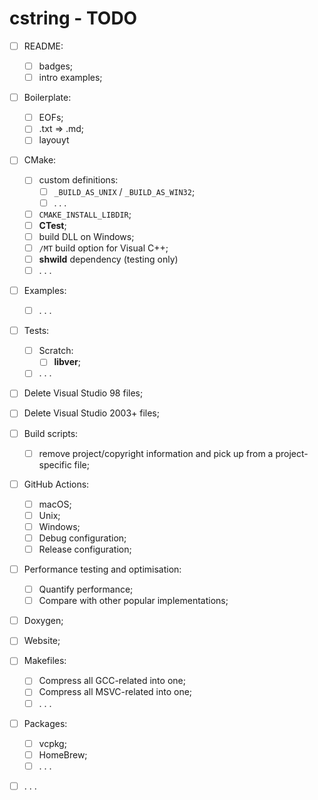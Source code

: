 # cstring - TODO <!-- omit in toc -->

* [ ] README:
  * [ ] badges;
  * [ ] intro examples;
* [ ] Boilerplate:
  * [ ] EOFs;
  * [ ] .txt => .md;
  * [ ] layouyt
* [ ] CMake:
  * [ ] custom definitions:
    * [ ] `_BUILD_AS_UNIX` / `_BUILD_AS_WIN32`;
    * [ ] . . .
  * [ ] `CMAKE_INSTALL_LIBDIR`;
  * [ ] **CTest**;
  * [ ] build DLL on Windows;
  * [ ] `/MT` build option for Visual C++;
  * [ ] **shwild** dependency (testing only)
  * [ ] . . .
* [ ] Examples:
  * [ ] . . .
* [ ] Tests:
  * [ ] Scratch:
    * [ ] **libver**;
  * [ ] . . .
* [ ] Delete Visual Studio 98 files;
* [ ] Delete Visual Studio 2003+ files;
* [ ] Build scripts:
  * [ ] remove project/copyright information and pick up from a project-specific file;
* [ ] GitHub Actions:
  * [ ] macOS;
  * [ ] Unix;
  * [ ] Windows;
  * [ ] Debug configuration;
  * [ ] Release configuration;
* [ ] Performance testing and optimisation:
  * [ ] Quantify performance;
  * [ ] Compare with other popular implementations;
* [ ] Doxygen;
* [ ] Website;
* [ ] Makefiles:
  * [ ] Compress all GCC-related into one;
  * [ ] Compress all MSVC-related into one;
  * [ ] . . .
* [ ] Packages:
  * [ ] vcpkg;
  * [ ] HomeBrew;
  * [ ] . . .
* [ ] . . .


<!-- ########################### end of file ########################### -->

